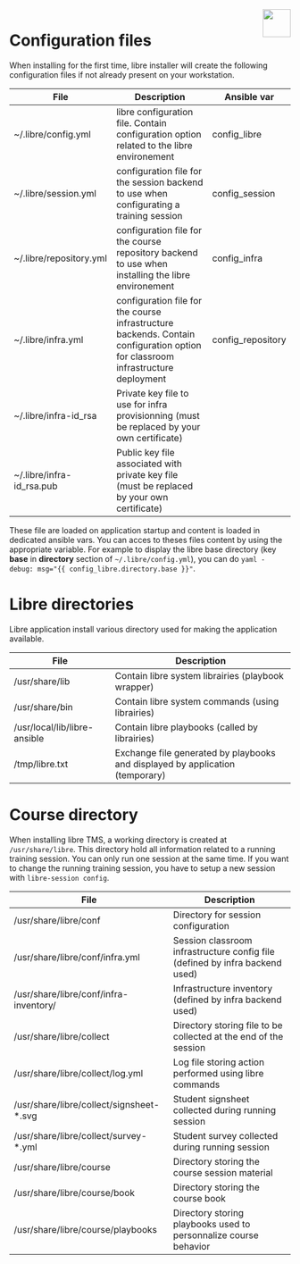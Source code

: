 <img align="right" height="50" src="https://raw.githubusercontent.com/startxfr/libre/dev/doc/assets/logo.svg?sanitize=true">

# Configuration files

When installing for the first time,  libre installer will create the following configuration files if 
not already present on your workstation.

| File                      | Description          | Ansible var
|---------------------------|----------------------|---------------------
| ~/.libre/config.yml       | libre configuration file. Contain configuration option related to the libre environement                                          | config_libre
| ~/.libre/session.yml      | configuration file for the session backend to use when configurating a training session                                           | config_session
| ~/.libre/repository.yml   | configuration file for the course repository backend to use when installing the libre environement                                | config_infra
| ~/.libre/infra.yml        | configuration file for the course infrastructure backends. Contain configuration option for classroom infrastructure deployment   | config_repository
| ~/.libre/infra-id_rsa     | Private key file to use for infra provisionning (must be replaced by your own certificate)                                        |
| ~/.libre/infra-id_rsa.pub | Public key file associated with private key file (must be replaced by your own certificate)                                       |

These file are loaded on application startup and content is loaded in dedicated ansible vars. You can acces to theses files content 
by using the appropriate variable. For example to display the libre base directory (key __base__ in __directory__ section of `~/.libre/config.yml`), 
you can do ```yaml - debug: msg="{{ config_libre.directory.base }}"```.


# Libre directories

Libre application install various directory used for making the application available. 

| File                         | Description          
|------------------------------|-------------------------------------------
| /usr/share/lib               | Contain libre system librairies (playbook wrapper)
| /usr/share/bin               | Contain libre system commands (using librairies)
| /usr/local/lib/libre-ansible | Contain libre playbooks (called by librairies)
| /tmp/libre.txt               | Exchange file generated by playbooks and displayed by application (temporary)


# Course directory

When installing libre TMS, a working directory is created at `/usr/share/libre`. This directory hold all information
related to a running training session. You can only run one session at the same time. If you want to change
the running training session, you have to setup a new session with `libre-session config`.

| File                                     | Description          
|------------------------------------------|-------------------------------------------
| /usr/share/libre/conf                    | Directory for session configuration
| /usr/share/libre/conf/infra.yml          | Session classroom infrastructure config file (defined by infra backend used)
| /usr/share/libre/conf/infra-inventory/   | Infrastructure inventory (defined by infra backend used)
| /usr/share/libre/collect                 | Directory storing file to be collected at the end of the session
| /usr/share/libre/collect/log.yml         | Log file storing action performed using libre commands
| /usr/share/libre/collect/signsheet-*.svg | Student signsheet collected during running session
| /usr/share/libre/collect/survey-*.yml    | Student survey collected during running session
| /usr/share/libre/course                  | Directory storing the course session material
| /usr/share/libre/course/book             | Directory storing the course book
| /usr/share/libre/course/playbooks        | Directory storing playbooks used to personnalize course behavior
